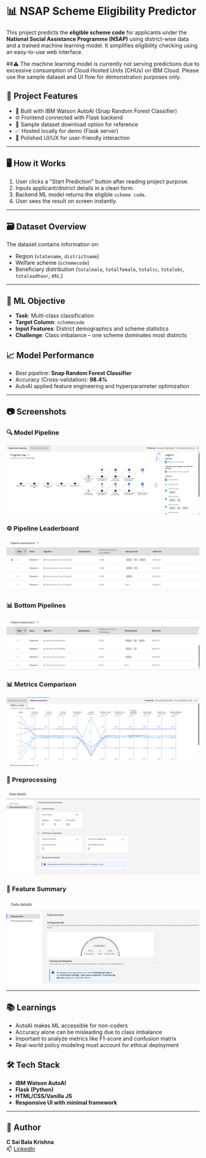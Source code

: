 # 📊 NSAP Scheme Eligibility Predictor

This project predicts the **eligible scheme code** for applicants under the **National Social Assistance Programme (NSAP)** using district-wise data and a trained machine learning model. It simplifies eligibility checking using an easy-to-use web interface.

##⚠️  The machine learning model is currently not serving predictions due to excessive consumption of Cloud Hosted Units (CHUs) on IBM Cloud. Please use the sample dataset and UI flow for demonstration purposes only.

## 🚀 Project Features

- 🧠 Built with IBM Watson AutoAI (Snap Random Forest Classifier)
- 🌐 Frontend connected with Flask backend
- 📁 Sample dataset download option for reference
- ✅ Hosted locally for demo (Flask server)
- 🎨 Polished UI/UX for user-friendly interaction

---

## 🖥️ How it Works

1. User clicks a "Start Prediction" button after reading project purpose.
2. Inputs applicant/district details in a clean form.
3. Backend ML model returns the eligible `scheme code`.
4. User sees the result on screen instantly.

---
## 🗃 Dataset Overview
The dataset contains information on:
- Region (`statename`, `districtname`)
- Welfare scheme (`schemecode`)
- Beneficiary distribution (`totalmale`, `totalfemale`, `totalsc`, `totalobc`, `totalaadhaar`, etc.)

---
## 🎯 ML Objective
- **Task**: Multi-class classification
- **Target Column**: `schemecode`
- **Input Features**: District demographics and scheme statistics
- **Challenge**: Class imbalance – one scheme dominates most districts

## 📈 Model Performance
- Best pipeline: **Snap Random Forest Classifier**
- Accuracy (Cross-validation): **98.4%**
- AutoAI applied feature engineering and hyperparameter optimization

---
## 📷 Screenshots

### 🔍 Model Pipeline
![Experiment Summary](./Screenshot%202025-07-29%20153115.png)

### ⚙️ Pipeline Leaderboard
![Leaderboard](./Screenshot%202025-07-29%20153212.png)

### 📊 Bottom Pipelines
![Pipeline Comparison](./Screenshot%202025-07-29%20153245.png)

### 📊 Metrics Comparison
![Data Config](./Screenshot%202025-07-29%20153318.png)

### 🧹 Preprocessing
![Preprocessing Summary](./Screenshot%202025-07-29%20153527.png)

### 🔬 Feature Summary
![Feature Breakdown](./Screenshot%202025-07-29%20153441.png)

---
## 📚 Learnings
- AutoAI makes ML accessible for non-coders
- Accuracy alone can be misleading due to class imbalance
- Important to analyze metrics like F1-score and confusion matrix
- Real-world policy modeling must account for ethical deployment

## 🛠️ Tech Stack

- **IBM Watson AutoAI**
- **Flask (Python)**
- **HTML/CSS/Vanilla JS**
- **Responsive UI with minimal framework**

---
## 👤 Author
**C Sai Bala Krishna**  
📫 [LinkedIn](https://www.linkedin.com/in/c-sai-bala-krishna-5109b5265/)



